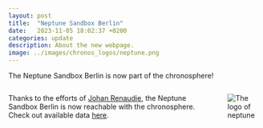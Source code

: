 ```yaml
---
layout: post
title:  "Neptune Sandbox Berlin"
date:   2023-11-05 18:02:37 +0200
categories: update
description: About the new webpage.
image: ../images/chronos_logos/neptune.png
---
```



The Neptune Sandbox Berlin is now part of the chronosphere! 

<div class="columns">
<div class="column is-10" markdown="1">

Thanks to the efforts of [Johan Renaudie](https://plannapus.github.io/), the Neptune Sandbox Berlin is now reachable with the chronosphere. Check out available data [here]({{site.url}}{{site.baseurl}}/data/neptune/).
</div>
<div class="column is-2" markdown="1">

![The logo of neptune]({{site.url}}{{site.baseurl}}/images/chronos_logos/neptune.png)

</div>
</div>
